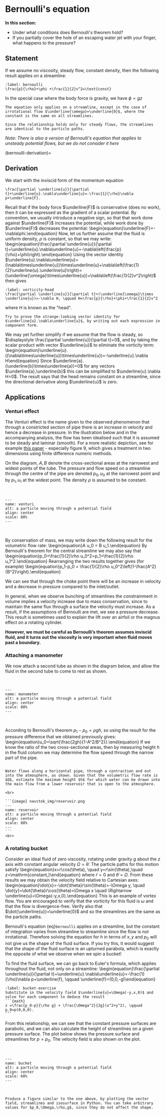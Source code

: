 # Bernoulli's equation

**In this section:**
* Under what conditions does Bernoulli's theorem hold?
* If you partially cover the hole of an escaping water jet with your finger, what happens to the pressure?

## Statement

If we assume no viscosity, steady flow, constant density, then the following result applies on a streamline:

```{math}
:label: bernoulli
\frac{p}{\rho}+\phi +\frac{1}{2}v^2=\text{const}
```

In the special case where the body force is gravity, we have $\phi=gz$

```{warning}
The equation only applies on a streamline, except in the case of irrotational flow $\underline{\omega}=\underline{0}$, where the constant is the same on all streamlines.

Since the relationship holds only for steady flows, the streamlines are identical to the particle paths.
```

*Note: There is also a version of Bernoulli's equation that applies to unsteady potential flows, but we do not consider it here*

(bernoulli-derivation)=
## Derivation

We start with the inviscid form of the momentum equation

```{math}
\frac{\partial \underline{u}}{\partial t}+\underline{u}.\nabla\underline{u}=-\frac{1}{\rho}\nabla p+\underline{F}.
```

Recall that if the body force $\underline{F}$ is conservative (does no work), then it can be expressed as the gradient of a scalar potential. By convention, we usually introduce a negative sign, so that that work done against $\underline{F}$ increases the potential, while work done by $\underline{F}$ decreases the potential:
\begin{equation}\underline{F}=-\nabla\phi.\end{equation}
Now, let us further assume that the fluid is uniform density, $\rho$ is constant, so that we may write:
\begin{equation}\frac{\partial \underline{u}}{\partial t}+\underline{u}.\nabla\underline{u}=-\nabla\left(\frac{p}{\rho}+\phi\right).\end{equation}
Using the vector identity $\underline{u}.\nabla\underline{u}=(\nabla\times\underline{u})\times\underline{u}+\nabla\left(\frac{1}{2}\underline{u}.\underline{u}\right)=(\underline{\omega}\times\underline{u})+\nabla\left(\frac{1}{2}v^2\right)$ then gives
```{math}
:label: vorticity-head
\frac{\partial \underline{u}}{\partial t}+(\underline{\omega}\times \underline{u})=-\nabla H, \qquad H=\frac{p}{\rho}+\phi+\frac{1}{2}v^2
```
where $H$ is known as the "head".

```{exercise}
Try to prove the strange-looking vector identity for $\underline{u}.\nabla\underline{u}$, by writing out each expression in component form.
```

We may yet further simplify if we assume that the flow is steady, so $\displaystyle \frac{\partial \underline{u}}{\partial t}=0$, and by taking the scalar product with vector $\underline{u}$ to eliminate the vorticity term:
\begin{equation}\underline{u}.((\nabla\times\underline{u})\times\underline{u})=-\underline{u}.\nabla H\end{equation}
Since $\underline{a}.(\underline{b}\times\underline{a})=0$ for any vectors $\underline{a},\underline{b}$ this can be simplified to $\underline{u}.\nabla H=0$. The result says that the head remains constant on a streamline, since the directional derivative along $\underline{u}$ is zero.

## Applications

### Venturi effect

The Venturi effect is the name given to the observed phenomenon that through a constricted section of pipe there is an increase in velocity and hence a decrease in pressure. In the illustration below and in the accompanying analysis, the flow has been idealised such that it is assumed to be steady and laminar (smooth). For a more realistic depiction, see for example [this paper](https://www.sciencedirect.com/science/article/pii/S0020746200001049?via%3Dihub) - especially figure 9, which gives a treatment in two dimensions using finite difference numeric methods.

On the diagram, $A,B$ denote the cross-sectional areas at the narrowest and widest points of the tube. The pressure and flow speed on a streamline through the centre of the pipe are denoted $p_0,u_0$ at the narrowest point and by $p_1,u_1$ at the widest point. The density $\rho$ is assumed to be constant.

<br>

```{image} navstok_img/venturi.png
---
name: venturi
alt: a particle moving through a potential field
align: center
scale: 80%
---
```
<br>


By conservation of mass, we may write down the following result for the volumetric flow rate:
\begin{equation}A u_0 = B u_1.\end{equation}
By Bernoulli's theorem for the central streamline we may also say that
\begin{equation}p_0+\frac{1}{2}\rho u_0^2=p_1+\frac{1}{2}\rho u_1^2.\end{equation}
Rearranging the two results together gives (for example)
\begin{equation}p_1-p_0 = \frac{1}{2}\rho u_0^2\left(1-\frac{A^2}{B^2}\right).\end{equation}

We can see that through the choke point there will be an increase in velocity and a decrease in pressure compared to the inlet/outlet.

In general, when we observe bunching of streamlines the constrainment in volume implies a velocity increase due to mass conservation, since to maintain the same flux through a surface the velocity must increase. As a result, if the assumptions of Bernoulli are met, we see a pressure decrease. This result is sometimes used to explain the lift over an airfoil or the magnus effect on a rotating cylinder.

**However, we must be careful as Bernoulli’s theorem assumes inviscid fluid, and it turns out the viscosity is very important when fluid moves past a boundary.**

### Attaching a manometer

We now attach a second tube as shown in the diagram below, and allow the fluid in the second tube to come to rest as shown.

<br>

```{image} navstok_img/manometer.png
---
name: manometer
alt: a particle moving through a potential field
align: center
scale: 80%
---
```
<br>


According to Bernoulli's theorem $p_1-p_0=\rho g h$, so using the result for the pressure difference that we obtained previously gives:
\begin{equation}u_0=\sqrt{\frac{2gh}{1-A^2/B^2}}.\end{equation}
If we know the ratio of the two cross-sectional areas, then by measuring height $h$ in the fluid column we may determine the flow speed through the narrow part of the pipe.

````{exercise}

Water flows along a horizontal pipe, through a contraction and out into the atmosphere, as shown. Given that the volumetric flow rate is $Q$, estimate the maximum height $h$ for which water can be drawn into the main flow from a lower reservoir that is open to the atmosphere.

<br>

```{image} navstok_img/reservoir.png
---
name: reservoir
alt: a particle moving through a potential field
align: center
scale: 80%
---
```
<br>
````

### A rotating bucket

Consider an ideal fluid of zero viscosity, rotating under gravity $g$ about the $z$ axis with constant angular velocity $\Omega=\dot{\theta}$.
The particle paths for this motion satisfy
\begin{equation}x=r\cos(\theta), \quad y=r\sin(\theta),\quad z=\mathrm{constant,}\end{equation}
where $\dot{r}=0$ and $\dot{\theta}=\Omega$. From these results we may obtain the velocity field relative to Cartesian axes:
\begin{equation}\dot{x}=-\dot{\theta}r\sin(\theta)=-\Omega y, \quad \dot{y}=\dot{\theta}r\cos(\theta)=\Omega x \quad \Rightarrow \underline{u}=\Omega(-y,x,0).\end{equation}
This is an example of vortex flow. You are encouraged to verify that the vorticity for this fluid is $\omega$ and that the flow is divergence-free. Verify also that $\dot{\underline{u}}=\underline{0}$ and so the streamlines are the same as the particle paths.

Bernoulli's equation {eq}`bernoulli` applies on a streamline, but the constant of integration varies from streamline to streamline since the flow is not irrotational. Therefore solving the equation for $h$ in terms of $x,y$ and $p_0$ will not give us the shape of the fluid surface. If you try this, it would suggest that the shape of the fluid surface is an upturned parabola, which is exactly the opposite of what we observe when we spin a bucket!

To find the fluid surface, we can go back to Euler's formula, which applies throughout the fluid, not only on a streamline:
\begin{equation}\frac{\partial \underline{u}}{\partial t}+\underline{u}.\nabla\underline{u}=-\frac{1}{\rho}\nabla p+\underline{f}, \qquad \underline{f}=(0,0,-g)\end{equation}

````{exercise}
:label: bucket-exercise
Substitute in the velocity field $\underline{u}=\Omega(-y,x,0)$ and solve for each component to deduce the result
```{math}
z =\frac{p_0-p}{\rho g} + \frac{\Omega^2}{2g}(x^2+y^2), \qquad p_0=p(0,0,0).
```
````

From this relationship, we can see that the constant pressure surfaces are parabolic, and we can also calculate the height of streamlines on a given pressure surface. The plot below shows the pressure surface and streamlines for $p=p_0$. The velocity field is also shown on the plot.

<br>

```{image} navstok_img/bucket.png
---
name: bucket
alt: a particle moving through a potential field
align: center
scale: 60%
---
```
<br>

```{exercise}
Produce a figure similar to the one above, by plotting the vector field, streamlines and isosurface in Python. You can take arbitrary values for $p_0,\Omega,\rho,g$, since they do not affect the shape.
```
